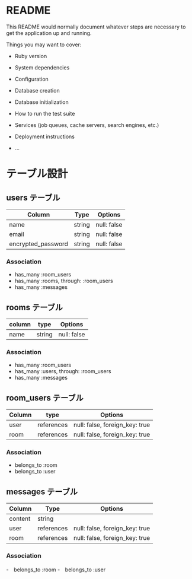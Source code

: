 # README

This README would normally document whatever steps are necessary to get the
application up and running.

Things you may want to cover:

* Ruby version

* System dependencies

* Configuration

* Database creation

* Database initialization

* How to run the test suite

* Services (job queues, cache servers, search engines, etc.)

* Deployment instructions

* ...

# テーブル設計

## users テーブル

| Column					   |	 Type  |	 Options	  |
| ------------------ |	 ----  |		------- 	|
| name  			    	 |	string |	null: false |
| email              |	string |	null: false |
| encrypted_password |	string |	null: false |

### Association

- has_many :room_users
- has_many :rooms, through: :room_users
- has_many :messages

## rooms テーブル

| column |  type  |   Options   |
| ------ | ------ | ----------- |
| name   | string | null: false |

### Association

- has_many :room_users
- has_many :users, through: :room_users
- has_many :messages

## room_users テーブル

| Column | type       | Options                        |
|  ----  | ---------- | ------------------------------ |
|  user  | references | null: false, foreign_key: true |
|  room  | references | null: false, foreign_key: true |

### Association

- belongs_to :room
- belongs_to :user 

## messages テーブル

| Column  | Type       | Options                        |
| ------- | ---------- | ------------------------------ |
| content | string     |                                |
| user    | references | null: false, foreign_key: true |
| room    | references | null: false, foreign_key: true |

### Association

-　belongs_to :room
-　belongs_to :user